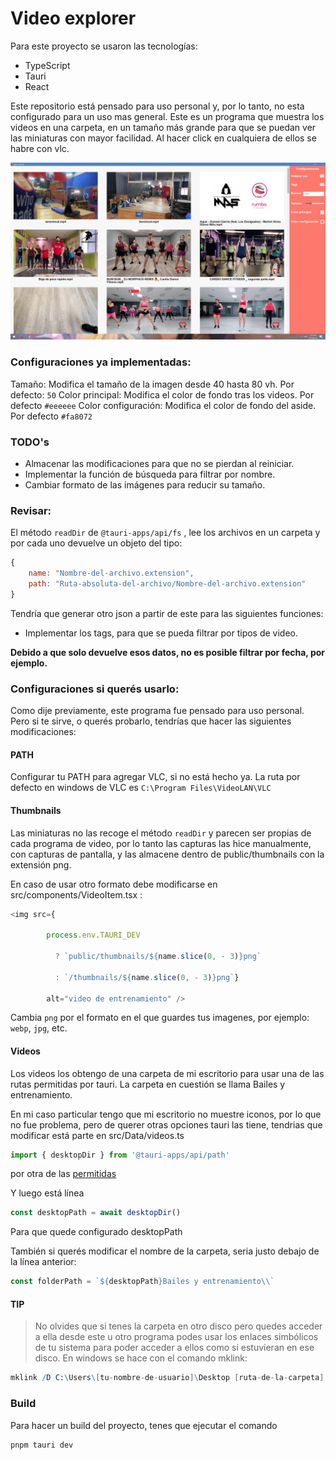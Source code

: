 # Video explorer
Para este proyecto se usaron las tecnologías:
* TypeScript
* Tauri
* React

Este repositorio está pensado para uso personal y, por lo tanto, no esta configurado para un uso mas general.
Este es un programa que muestra los videos en una carpeta, en un tamaño más grande para que se puedan ver las miniaturas con mayor facilidad. Al hacer click en cualquiera de ellos se habre con vlc.

![Screenshot](/readme-image/Screenshot-_880_.webp)

### Configuraciones ya implementadas:
Tamaño: Modifica el tamaño de la imagen desde 40 hasta 80 vh. Por defecto: `50`
Color principal: Modifica el color de fondo tras los videos. Por defecto `#eeeeee`
Color configuración: Modifica el color de fondo del aside. Por defecto `#fa8072`

### TODO's
* Almacenar las modificaciones para que no se pierdan al reiniciar.
* Implementar la función de búsqueda para filtrar por nombre.
* Cambiar formato de las imágenes para reducir su tamaño.

### Revisar:
El método `readDir` de `@tauri-apps/api/fs` , lee los archivos en un carpeta y por cada uno devuelve un objeto del tipo:
```javascript
{
	name: "Nombre-del-archivo.extension",
	path: "Ruta-absoluta-del-archivo/Nombre-del-archivo.extension"
}
```
Tendría que generar otro json a partir de este para las siguientes funciones:
* Implementar los tags, para que se pueda filtrar por tipos de video.

**Debido a que solo devuelve esos datos, no es posible filtrar por fecha, por ejemplo.**


### Configuraciones si querés usarlo:
Como dije previamente, este programa fue pensado para uso personal. Pero si te sirve, o querés probarlo, tendrías que hacer las siguientes modificaciones:

#### PATH
Configurar tu PATH para agregar VLC, si no está hecho ya. La ruta por defecto en windows de VLC es `C:\Program Files\VideoLAN\VLC`

#### Thumbnails
Las miniaturas no las recoge el método `readDir` y parecen ser propias de cada programa de video, por lo tanto las capturas las hice manualmente, con capturas de pantalla, y las almacene dentro de public/thumbnails con la extensión png.

En caso de usar otro formato debe modificarse en src/components/VideoItem.tsx :
```javascript
<img src={

        process.env.TAURI_DEV

          ? `public/thumbnails/${name.slice(0, - 3)}png`

          : `/thumbnails/${name.slice(0, - 3)}png`}

        alt="video de entrenamiento" />
```
Cambia `png` por el formato en el que guardes tus imagenes, por ejemplo: `webp`, `jpg`, etc.

#### Videos
Los videos los obtengo de una carpeta de mi escritorio para usar una de las rutas permitidas por tauri. La carpeta en cuestión se llama Bailes y entrenamiento.

En mi caso particular tengo que mi escritorio no muestre iconos, por lo que no fue problema, pero de querer otras opciones tauri las tiene, tendrias que modificar está parte en src/Data/videos.ts
```javascript
import { desktopDir } from '@tauri-apps/api/path'
```
por otra de las [permitidas](https://tauri.app/v1/api/js/fs#security)

Y luego está línea
```javascript
const desktopPath = await desktopDir()
```
Para que quede configurado desktopPath

También si querés modificar el nombre de la carpeta, seria justo debajo de la línea anterior:
```javascript
const folderPath = `${desktopPath}Bailes y entrenamiento\\`
```

#### TIP
>No olvides que si tenes la carpeta en otro disco pero quedes acceder a ella desde este u otro programa podes usar los enlaces simbólicos de tu sistema para poder acceder a ellos como si estuvieran en ese disco.
   En windows se hace con el comando mklink:
   
```mathematica
mklink /D C:\Users\[tu-nombre-de-usuario]\Desktop [ruta-de-la-carpeta]
```

### Build
Para hacer un build del proyecto, tenes que ejecutar el comando
```node
pnpm tauri dev
```